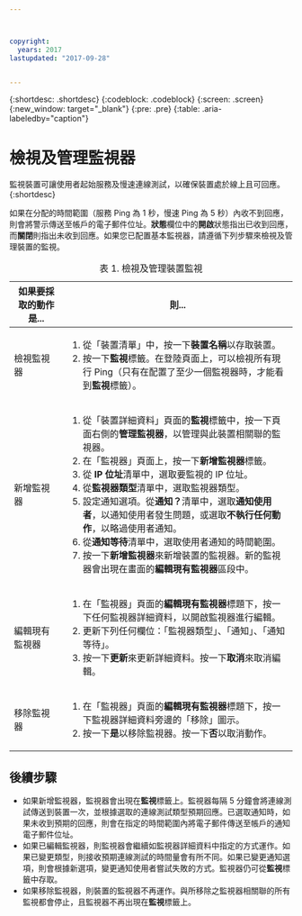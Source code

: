 ```yaml
---



copyright:
  years: 2017
lastupdated: "2017-09-28"


---
```


{:shortdesc: .shortdesc}
{:codeblock: .codeblock}
{:screen: .screen}
{:new_window: target="_blank"}
{:pre: .pre}
{:table: .aria-labeledby="caption"}

# 檢視及管理監視器

監視裝置可讓使用者起始服務及慢速連線測試，以確保裝置處於線上且可回應。
{:shortdesc}

如果在分配的時間範圍（服務 Ping 為 1 秒，慢速 Ping 為 5 秒）內收不到回應，則會將警示傳送至帳戶的電子郵件位址。**狀態**欄位中的**開啟**狀態指出已收到回應，而**關閉**則指出未收到回應。如果您已配置基本監視器，請遵循下列步驟來檢視及管理裝置的監視。

   <table>
   <CAPTION>表 1. 檢視及管理裝置監視</CAPTION>
   <THEAD>
   <TR>
   <th>如果要採取的動作是...</th>
   <th>則...</th>
   </TR>
   </THEAD>
   <TBODY>
   <tr>
   <td>檢視監視器</td>
   <td>
   <ol>
   <li>從「裝置清單」中，按一下<b>裝置名稱</b>以存取裝置。</li>
   <li>按一下<b>監視</b>標籤。在登陸頁面上，可以檢視所有現行 Ping（只有在配置了至少一個監視器時，才能看到<b>監視</b>標籤）。</li>
   </ol>
   </td>
   </tr>
   <tr>
   <td>新增監視器</td>
   <td>
   <ol>
   <li>從「裝置詳細資料」頁面的<b>監視</b>標籤中，按一下頁面右側的<b>管理監視器</b>，以管理與此裝置相關聯的監視器。</li>
   <li>在「監視器」頁面上，按一下<b>新增監視器</b>標籤。</li>
   <li>從 <b>IP 位址</b>清單中，選取要監視的 IP 位址。</li>
   <li>從<b>監視器類型</b>清單中，選取監視器類型。</li>
   <li>設定通知選項。從<b>通知？</b>清單中，選取<b>通知使用者</b>，以通知使用者發生問題，或選取<b>不執行任何動作</b>，以略過使用者通知。</li>
   <li>從<b>通知等待</b>清單中，選取使用者通知的時間範圍。</li>
   <li>按一下<b>新增監視器</b>來新增裝置的監視器。新的監視器會出現在畫面的<b>編輯現有監視器</b>區段中。</li>
   </ol>
   </td>
   </tr>
   <tr>
   <td>編輯現有監視器</td>
   <td>
   <ol>
   <li>在「監視器」頁面的<b>編輯現有監視器</b>標題下，按一下任何監視器詳細資料，以開啟監視器進行編輯。</li>
   <li>更新下列任何欄位：「監視器類型」、「通知」、「通知等待」。</li>
   <li>按一下<b>更新</b>來更新詳細資料。按一下<b>取消</b>來取消編輯。</li>
   </ol>
   </td>
   </tr>
   <tr>
   <td>移除監視器</td>
   <td>
   <ol>
   <li>在「監視器」頁面的<b>編輯現有監視器</b>標題下，按一下監視器詳細資料旁邊的「移除」圖示。</li>
   <li>按一下<b>是</b>以移除監視器。按一下<b>否</b>以取消動作。</li>
   </ol>
   </td>
   </tr>
   </TBODY>
   </table>
   
## 後續步驟
   
- 如果新增監視器，監視器會出現在**監視**標籤上。監視器每隔 5 分鐘會將連線測試傳送到裝置一次，並根據選取的連線測試類型預期回應。已選取通知時，如果未收到預期的回應，則會在指定的時間範圍內將電子郵件傳送至帳戶的通知電子郵件位址。
- 如果已編輯監視器，則監視器會繼續如監視器詳細資料中指定的方式運作。如果已變更類型，則接收預期連線測試的時間量會有所不同。如果已變更通知選項，則會根據新選項，變更通知使用者嘗試失敗的方式。監視器仍可從**監視**標籤中存取。
- 如果移除監視器，則裝置的監視器不再運作。與所移除之監視器相關聯的所有監視都會停止，且監視器不再出現在**監視**標籤上。
